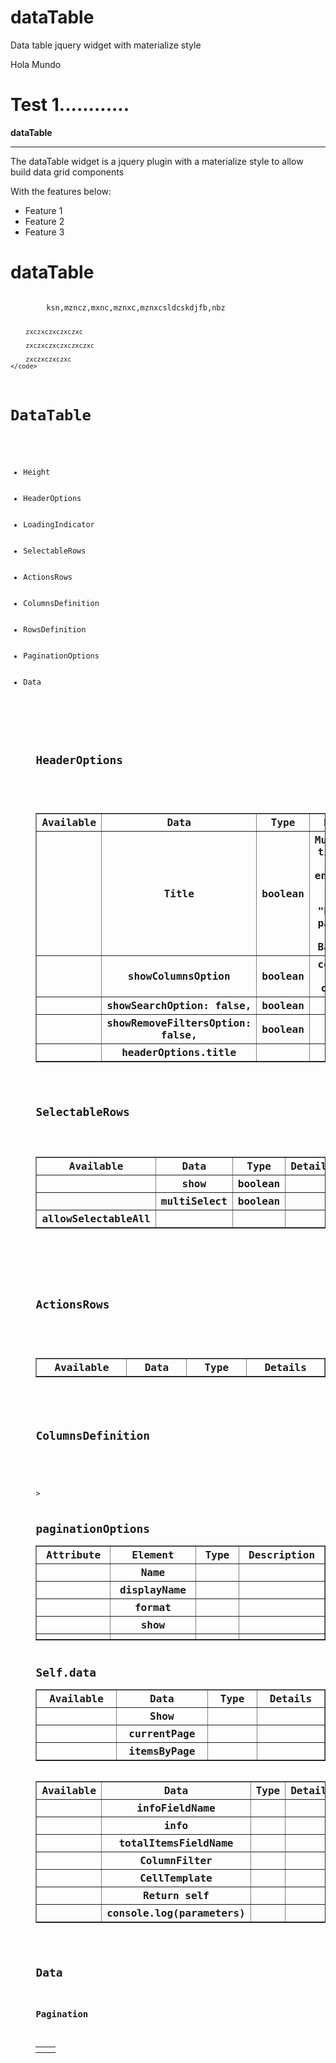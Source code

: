 # dataTable
Data table jquery widget with materialize style

Hola Mundo

<h1>Test 1............</h1>


**dataTable**

***

The dataTable widget is a jquery plugin with a materialize style to allow build data grid components

With the features below:

* Feature 1
* Feature 2
* Feature 3


<h1>dataTable</h1>
    <code>
        ksn,mzncz,mxnc,mznxc,mznxcsldcskdjfb,nbz

        zxczxczxczxczxc

        zxczxczxczxczxczxc

        zxczxczxczxc
    </code>




<h1>DataTable</h1>
<ul>
        <li>Height</li>
         <li>HeaderOptions</li>
           <li>LoadingIndicator</li>
             <li>SelectableRows</li>
        <li>ActionsRows</li>
        <li>ColumnsDefinition</li>
        <li>RowsDefinition</li>
        <li>PaginationOptions</li>
        <li>Data</li>
         <ul>
           
  <h2>HeaderOptions</h2>
    <table>
   <table border="1" cellpadding="15" cellspacing="0" width="75%">
                 
 <th width="10%"scope="col">Available</th>
 <th width="10%"scope="col">Data</th>
 <th width="10%"scope="col">Type</th>
 <th width="10%"scope="col">Details</th>
                   
<tr>

 <th></th>
 <th>Title </th>
 <th>boolean</th>
 <th>Muestra el titulo en el encabezado de la tabla  "Error en parámetro 'tipo Bandeja'"</th>
            
 </tr>
            
 <tr>
 <th></th>
 <th>showColumnsOption</th>
 <th>boolean</th>
 <th>configura las columnas</th>
  </tr>
            
  <tr>
  <th></th>
  <th> showSearchOption: false,  </td>
  <th>boolean</th>
  <th></th>
  </tr>
  <tr>
  <th></th>
  <th> showRemoveFiltersOption: false,  </th>
  <th>boolean</th>
  <th></th>
  </tr>
   
  <th></th>
  <th> headerOptions.title </th>
  <th></th>
  <th></th>
  </tr>
  </table>
  
<h2>SelectableRows</h2>
<table>
<table border="1" cellpadding="15" cellspacing="0" width="75%">
       
<th width="10%"scope="col">Available</th>
<th width="10%"scope="col">Data</th>
<th width="10%"scope="col">Type</th>
<th width="10%"scope="col">Details</th>

 <tr>
 <th></th>
 <th>show</th>
 <th>boolean</th>
 <th></th>
 </tr>
 <tr>
 <th></th>
 <th>multiSelect</th>
 <th>boolean</th>
 <th></th>
 </tr>
<tr
 <th></th>
 <th> allowSelectableAll</th>
 <th></th>
 <th></th>
 </tr>
                                      
</tr>
                    </table>
            
<tr>


 <h2>ActionsRows</h2>  
 <table>
 <table border="1" cellpadding="15" cellspacing="0" width="75%">
               
 <th width="10%"scope="col">Available</th>
 <th width="10%"scope="col">Data</th>
 <th width="10%"scope="col">Type</th>
 <th width="10%"scope="col">Details</th>
 </tr>
 </table>                 
                     

 <h2>ColumnsDefinition</h2>
 <table>

  <table border="1" cellpadding="15" cellspacing="0" width="75%">
                                                               
 <th width="10%"scope="col">Attribute</th>
 <th width="10%"scope="col">Element</th>
 <th width="10%"scope="col">Type</th>
 <th width="10%"scope="col">Description</th>
 <tr>
 <th></th>
 <th>Name</th>
 <th></th>
 <th></th>
 </tr>
   
 <tr>
 <th></th>
 <th>displayName</th>
 <th></th>
 <th> </th> 

</tr>      
<tr>
 <th></th>>
 <th>format</th>
 <th></th>
 <th></th>
 </tr>        
 <tr>
 <th></th>
 <th>show</th>
 <th></th>
 <th></th>
 </tr>            
 <tr>
 <th></th>
 <th></th>
 <th></th>
 <th></th>
 </tr>  
 
 
 <h2>paginationOptions</h2>  
     <table>
         
 <table border="1" cellpadding="15" cellspacing="0" width="75%">
                    
 <th width="10%"scope="col">Available</th>
 <th width="10%"scope="col">Data</th>
 <th width="10%"scope="col">Type</th>
 <th width="10%"scope="col">Details</th>
  <tr>
 <th></th>  
 <th>Show</th>
 <th></th>
 <th></th>   
                                  
</tr>
<tr>
<th></th>   
<th>currentPage</th>
<th></th>
<th></th>    
                                          
</tr>
<tr>
<th></th>   
<th> itemsByPage</th>
<th></th>
<th></th>    
</tr>   

<h2>Self.data</h2>  
<table>
                                                  
<table border="1" cellpadding="15" cellspacing="0" width="75%">
<th width="10%"scope="col">Available</th>
<th width="10%"scope="col">Data</th>
<th width="10%"scope="col">Type</th>
<th width="10%"scope="col">Details</th>
                                                                   
 <tr>
<th></th>
<th>infoFieldName</th>
<th></th>
<th></th>
</tr>
             
<tr>
<th></th>
<th>info</th>
<th></th>
<th></th>
</tr>
<tr>
<th></th>   
<th>totalItemsFieldName</th>
<th></th>
<th></th>   
</tr>     
<tr>    
<th></th>
<th>ColumnFilter</th>
<th></th>
<th></th>
</tr>                                     
 <tr>    
<th></th>
<th>CellTemplate</th>
<th></th>
<th></th>
</tr>    
             
<tr>    
<th></th>
<th>Return self</th>
<th></th>
<th></th>
</tr>    
<tr>
<th></th>
<th>console.log(parameters)</th>
<th></th>
<th></th>
</tr>   
                    </table>

<h2>Data</h2>
<h3>Pagination</h3>
<table>
 <tr>
<th></th>
<th></th>
 </tr>



</table>



























                     
        
        
               
                        
        
        
        











     



